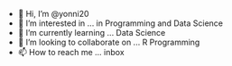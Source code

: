 - 👋 Hi, I’m @yonni20
- 👀 I’m interested in ... in Programming and Data Science 
- 🌱 I’m currently learning ... Data Science
- 💞️ I’m looking to collaborate on ... R Programming
- 📫 How to reach me ... inbox

<!---
yonni20/yonni20 is a ✨ special ✨ repository because its `README.md` (this file) appears on your GitHub profile.
You can click the Preview link to take a look at your changes.
--->
